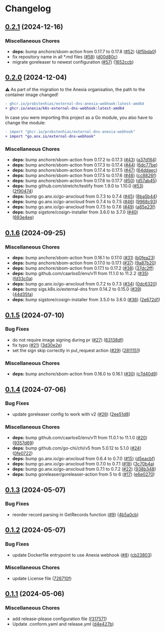 # Changelog

## [0.2.1](https://github.com/anexia/k8s-external-dns-webhook/compare/v0.2.0...v0.2.1) (2024-12-16)


### Miscellaneous Chores

* **deps:** bump anchore/sbom-action from 0.17.7 to 0.17.8 ([#52](https://github.com/anexia/k8s-external-dns-webhook/issues/52)) ([4f5bda0](https://github.com/anexia/k8s-external-dns-webhook/commit/4f5bda0fe19cbc69022d0d88580411777ec30ed4))
* fix repository name in all *.md files ([#58](https://github.com/anexia/k8s-external-dns-webhook/issues/58)) ([d00d80c](https://github.com/anexia/k8s-external-dns-webhook/commit/d00d80c5608d8f86191f6340652eebd3e3baea69))
* migrate goreleaser to newest configuration ([#57](https://github.com/anexia/k8s-external-dns-webhook/issues/57)) ([1652ccb](https://github.com/anexia/k8s-external-dns-webhook/commit/1652ccb3f1ec4ed33aa3b37f639550049916b926))

## [0.2.0](https://github.com/anexia/k8s-external-dns-webhook/compare/v0.1.6...v0.2.0) (2024-12-04)

:warning: As part of the migration to the Anexia organisation, the path to the container image changed!

```diff
- ghcr.io/probstenhias/external-dns-anexia-webhook:latest-amd64
+ ghcr.io/anexia/k8s-external-dns-webhook:latest-amd64
```

In case you were importing this project as a Go module, you also have to change the module:

```diff
- import "ghcr.io/probstenhias/external-dns-anexia-webhook"
+ import "go.anx.io/external-dns-webhook"
```

### Miscellaneous Chores

* **deps:** bump anchore/sbom-action from 0.17.2 to 0.17.3 ([#43](https://github.com/anexia/k8s-external-dns-webhook/issues/43)) ([a37d164](https://github.com/anexia/k8s-external-dns-webhook/commit/a37d1645666b40815741951dc193908a720b92c9))
* **deps:** bump anchore/sbom-action from 0.17.3 to 0.17.4 ([#44](https://github.com/anexia/k8s-external-dns-webhook/issues/44)) ([6dc77be](https://github.com/anexia/k8s-external-dns-webhook/commit/6dc77be2af50b424218d4f7ae8e6b9b4a2bb6848))
* **deps:** bump anchore/sbom-action from 0.17.4 to 0.17.5 ([#47](https://github.com/anexia/k8s-external-dns-webhook/issues/47)) ([64ddaec](https://github.com/anexia/k8s-external-dns-webhook/commit/64ddaec0522858de8bf59f0c96c5d348b05793aa))
* **deps:** bump anchore/sbom-action from 0.17.5 to 0.17.6 ([#48](https://github.com/anexia/k8s-external-dns-webhook/issues/48)) ([cc8826f](https://github.com/anexia/k8s-external-dns-webhook/commit/cc8826f2036a5b2bbfa6c23a1d30e06964d34070))
* **deps:** bump anchore/sbom-action from 0.17.6 to 0.17.7 ([#50](https://github.com/anexia/k8s-external-dns-webhook/issues/50)) ([d57ab45](https://github.com/anexia/k8s-external-dns-webhook/commit/d57ab45a4b7574be3ef121203ceda14f40278398))
* **deps:** bump github.com/stretchr/testify from 1.9.0 to 1.10.0 ([#53](https://github.com/anexia/k8s-external-dns-webhook/issues/53)) ([2f90474](https://github.com/anexia/k8s-external-dns-webhook/commit/2f904740fdc8203d3af6bcf74b425111bd7d28a1))
* **deps:** bump go.anx.io/go-anxcloud from 0.7.3 to 0.7.4 ([#45](https://github.com/anexia/k8s-external-dns-webhook/issues/45)) ([8ba5b44](https://github.com/anexia/k8s-external-dns-webhook/commit/8ba5b444344639ae0ccb7610d606b1979e06501f))
* **deps:** bump go.anx.io/go-anxcloud from 0.7.4 to 0.7.5 ([#46](https://github.com/anexia/k8s-external-dns-webhook/issues/46)) ([9968c93](https://github.com/anexia/k8s-external-dns-webhook/commit/9968c93d923440d9cd393f0cfeed52262a7310a7))
* **deps:** bump go.anx.io/go-anxcloud from 0.7.5 to 0.7.6 ([#49](https://github.com/anexia/k8s-external-dns-webhook/issues/49)) ([a65e23f](https://github.com/anexia/k8s-external-dns-webhook/commit/a65e23f4c0fabd6467fc033b55683697d6564436))
* **deps:** bump sigstore/cosign-installer from 3.6.0 to 3.7.0 ([#40](https://github.com/anexia/k8s-external-dns-webhook/issues/40)) ([693e4ee](https://github.com/anexia/k8s-external-dns-webhook/commit/693e4eeb7d5587c87b7f1b6cfcb6c8859b5291b5))

## [0.1.6](https://github.com/anexia/k8s-external-dns-webhook/compare/v0.1.5...v0.1.6) (2024-09-25)


### Miscellaneous Chores

* **deps:** bump anchore/sbom-action from 0.16.1 to 0.17.0 ([#31](https://github.com/anexia/k8s-external-dns-webhook/issues/31)) ([b0fea23](https://github.com/anexia/k8s-external-dns-webhook/commit/b0fea23766e0b28ad765c8bbad9e90b81e552733))
* **deps:** bump anchore/sbom-action from 0.17.0 to 0.17.1 ([#37](https://github.com/anexia/k8s-external-dns-webhook/issues/37)) ([9a87b20](https://github.com/anexia/k8s-external-dns-webhook/commit/9a87b20eca191761d8028dd043d5f488fc7caf40))
* **deps:** bump anchore/sbom-action from 0.17.1 to 0.17.2 ([#38](https://github.com/anexia/k8s-external-dns-webhook/issues/38)) ([37dc2ff](https://github.com/anexia/k8s-external-dns-webhook/commit/37dc2ff2323c7026126e3d40f80dc8c1b1c29b6b))
* **deps:** bump github.com/caarlos0/env/v11 from 11.1.0 to 11.2.2 ([#35](https://github.com/anexia/k8s-external-dns-webhook/issues/35)) ([fd33c0a](https://github.com/anexia/k8s-external-dns-webhook/commit/fd33c0af66694c0d438277d108bd959042e89758))
* **deps:** bump go.anx.io/go-anxcloud from 0.7.2 to 0.7.3 ([#34](https://github.com/anexia/k8s-external-dns-webhook/issues/34)) ([0dc6320](https://github.com/anexia/k8s-external-dns-webhook/commit/0dc63205f19ed23c6f7535b96127349a3bb77a39))
* **deps:** bump sigs.k8s.io/external-dns from 0.14.2 to 0.15.0 ([#39](https://github.com/anexia/k8s-external-dns-webhook/issues/39)) ([44d35fa](https://github.com/anexia/k8s-external-dns-webhook/commit/44d35fa518f0d2310e3d3a1b090bae98d023e8ef))
* **deps:** bump sigstore/cosign-installer from 3.5.0 to 3.6.0 ([#36](https://github.com/anexia/k8s-external-dns-webhook/issues/36)) ([2e672d1](https://github.com/anexia/k8s-external-dns-webhook/commit/2e672d1efa69dd03c91f26c3e0e64d2c67c97b59))

## [0.1.5](https://github.com/anexia/k8s-external-dns-webhook/compare/v0.1.4...v0.1.5) (2024-07-10)


### Bug Fixes

* do not require image signing during pr ([#27](https://github.com/anexia/k8s-external-dns-webhook/issues/27)) ([63138df](https://github.com/anexia/k8s-external-dns-webhook/commit/63138df80e3add4e6afcbf1e2d52aed41d3e03ef))
* fix typo ([#21](https://github.com/anexia/k8s-external-dns-webhook/issues/21)) ([3d30e2e](https://github.com/anexia/k8s-external-dns-webhook/commit/3d30e2ec5f6aa6f6baa05aec6b8719a3c7c7d87a))
* set the sign skip correctly in pul_request action ([#29](https://github.com/anexia/k8s-external-dns-webhook/issues/29)) ([2811151](https://github.com/anexia/k8s-external-dns-webhook/commit/28111518d25d42873d353a615d8d5d94da4938db))


### Miscellaneous Chores

* **deps:** bump anchore/sbom-action from 0.16.0 to 0.16.1 ([#30](https://github.com/anexia/k8s-external-dns-webhook/issues/30)) ([c7d40d9](https://github.com/anexia/k8s-external-dns-webhook/commit/c7d40d9d5c9b0e5bf1429f83391b81b260b78c74))

## [0.1.4](https://github.com/anexia/k8s-external-dns-webhook/compare/v0.1.3...v0.1.4) (2024-07-06)


### Bug Fixes

* update goreleaser config to work with v2 ([#26](https://github.com/anexia/k8s-external-dns-webhook/issues/26)) ([2ee51d8](https://github.com/anexia/k8s-external-dns-webhook/commit/2ee51d8b16f54cf89af4d2d2b1b8a03fc0143a3b))


### Miscellaneous Chores

* **deps:** bump github.com/caarlos0/env/v11 from 11.0.1 to 11.1.0 ([#20](https://github.com/anexia/k8s-external-dns-webhook/issues/20)) ([9357d69](https://github.com/anexia/k8s-external-dns-webhook/commit/9357d693f271a04903590a66f9209a3e9b2403a8))
* **deps:** bump github.com/go-chi/chi/v5 from 5.0.12 to 5.1.0 ([#24](https://github.com/anexia/k8s-external-dns-webhook/issues/24)) ([0fe0722](https://github.com/anexia/k8s-external-dns-webhook/commit/0fe07221b59895b956e1d82a9ff183118ba48c37))
* **deps:** bump go.anx.io/go-anxcloud from 0.6.4 to 0.7.0 ([#15](https://github.com/anexia/k8s-external-dns-webhook/issues/15)) ([d5eacbf](https://github.com/anexia/k8s-external-dns-webhook/commit/d5eacbf84c3aec027d0a15090f527b6dbe2244d6))
* **deps:** bump go.anx.io/go-anxcloud from 0.7.0 to 0.7.1 ([#18](https://github.com/anexia/k8s-external-dns-webhook/issues/18)) ([3c70b4a](https://github.com/anexia/k8s-external-dns-webhook/commit/3c70b4ac9055d76c77b78bca4d09f62dbaa3acda))
* **deps:** bump go.anx.io/go-anxcloud from 0.7.1 to 0.7.2 ([#22](https://github.com/anexia/k8s-external-dns-webhook/issues/22)) ([938b348](https://github.com/anexia/k8s-external-dns-webhook/commit/938b348eaacdae868809e55471599c958348f59c))
* **deps:** bump goreleaser/goreleaser-action from 5 to 6 ([#17](https://github.com/anexia/k8s-external-dns-webhook/issues/17)) ([e6e0270](https://github.com/anexia/k8s-external-dns-webhook/commit/e6e02708099b8b6de19c6fd5649e7c2e47786b1a))

## [0.1.3](https://github.com/anexia/k8s-external-dns-webhook/compare/v0.1.2...v0.1.3) (2024-05-07)


### Bug Fixes

* reorder record parsing in GetRecords function ([#9](https://github.com/anexia/k8s-external-dns-webhook/issues/9)) ([4b5a0cb](https://github.com/anexia/k8s-external-dns-webhook/commit/4b5a0cbebd245bf2c7e60ec1ad1b6777b165a182))

## [0.1.2](https://github.com/anexia/k8s-external-dns-webhook/compare/v0.1.1...v0.1.2) (2024-05-07)


### Bug Fixes

* update Dockerfile entrypoint to use Anexia webhook ([#8](https://github.com/anexia/k8s-external-dns-webhook/issues/8)) ([cb23803](https://github.com/anexia/k8s-external-dns-webhook/commit/cb23803208d016143aceb9fad4b5c5557d413286))


### Miscellaneous Chores

* update License file ([726710f](https://github.com/anexia/k8s-external-dns-webhook/commit/726710f9845919b8e0b775e7d7c045309826893d))

## [0.1.1](https://github.com/anexia/k8s-external-dns-webhook/compare/v0.1.0...v0.1.1) (2024-05-06)


### Miscellaneous Chores

* add release-please configuration file ([f317571](https://github.com/anexia/k8s-external-dns-webhook/commit/f3175717f5420f5bdf83c2572b102113b0b3f96e))
* Update .conform.yaml and release.yml ([d4e427b](https://github.com/anexia/k8s-external-dns-webhook/commit/d4e427b19a318e852ab49cb236fb41bb72820220))
